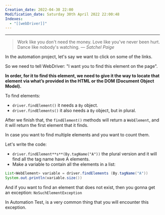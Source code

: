 ```yaml
---
Creation_date: 2022-04-30 22:00
Modification_date: Saturday 30th April 2022 22:00:48
Indexes:
  - "[[webDriver]]"
---
```


----


> Work like you don't need the money. Love like you've never been hurt. Dance like nobody's watching.
> — <cite>Satchel Paige</cite>

In the automation project, let's say we want to click on some of the links.

So we need to tell WebDriver: "I want you to find this element on the page".

**In order, for it to find this element, we need to give it the way to locate that element via what’s provided in the HTML or the DOM (Document Object Model).**

To find elements:

-   `driver.findElement()` it needs a `By` object.
-   `driver.findElements()` it also needs a `By` object, but in plural.

After we finish that, the `findElement()` methods will return a `WebElement`, and it will return the first element that it finds.

In case you want to find multiple elements and you want to count them.

Let's write the code:

-   `driver.findElement**s**(By.tagName("A"))` the plural version and it will find all the tag name have A elements.
-   Make a variable to contain all the elements in a list:
```java
List<WebElement> variable = driver.findElements (By.tagName("A"))
System.out.println(variable.size())
```

And if you want to find an element that does not exist, then you gonna get an exception: `NoSuchElementException`

In Automation Test, is a very common thing that you will encounter this exception.